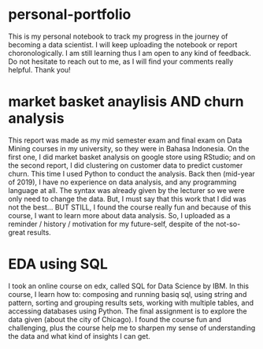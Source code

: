 # personal-portfolio
This is my personal notebook to track my progress in the journey of becoming a data scientist. I will keep uploading the notebook or report choronologically.
I am still learning thus I am open to any kind of feedback. Do not hesitate to reach out to me, as I will find your comments really helpful. Thank you!

# market basket anaylisis AND churn analysis
This report was made as my mid semester exam and final exam on Data Mining courses in my university, so they were in Bahasa Indonesia. On the first one, I did market basket analysis on google store using RStudio; and on the second report, I did clustering on customer data to predict customer churn. This time I used Python to conduct the analysis.
Back then (mid-year of 2019), I have no experience on data analysis, and any programming language at all. The syntax was already given by the lecturer so we were only need to change the data. But, I must say that this work that I did was not the best... BUT STILL, I found the course really fun and because of this course, I want to learn more about data analysis. So, I uploaded as a reminder / history / motivation for my future-self, despite of the not-so-great results.

# EDA using SQL
I took an online course on edx, called SQL for Data Science by IBM. In this course, I learn how to: composing and running basiq sql, using string and pattern, sorting and grouping results sets, working with multiple tables, and accessing databases using Python. The final assignment is to explore the data given (about the city of Chicago). 
I found the course fun and challenging, plus the course help me to sharpen my sense of understanding the data and what kind of insights I can get.
